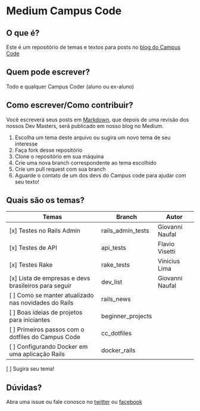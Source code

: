 # Medium Campus Code

## O que é?
Este é um repositório de temas e textos para posts no  [blog do Campus
Code](http://medium.com/campuscode "Nosso Medium")

## Quem pode escrever?
Todo e qualquer Campus Coder (aluno ou ex-aluno)

## Como escrever/Como contribuir?
Você escreverá seus posts em [Markdown](https://guides.github.com/features/mastering-markdown/), que depois de uma revisão dos nossos Dev Masters, será publicado em nosso blog no Medium.

1. Escolha um tema deste arquivo ou sugira um novo tema de seu interesse
2. Faça fork desse repositório
3. Clone o repositório em sua máquina
4. Crie uma nova branch correspondente ao tema escolhido
5. Crie um pull request com sua branch
6. Aguarde o contato de um dos devs do Campus code para ajudar com seu texto!

## Quais são os temas?
Temas | Branch | Autor
------|--------|------
[x] Testes no Rails Admin | rails_admin_tests | Giovanni Naufal
[x] Testes de API | api_tests | Flavio Visetti
[x] Testes Rake | rake_tests | Vinicius Lima
[x] Lista de empresas e devs brasileiros para seguir | dev_list | Giovanni Naufal
[ ] Como se manter atualizado nas novidades do Rails | rails_news
[ ] Boas ideias de projetos para iniciantes | beginner_projects
[ ] Primeiros passos com o dotfiles do Campus Code | cc_dotfiles
[ ] Configurando Docker em uma aplicação Rails | docker_rails
[ ] Sugira seu tema!

## Dúvidas?
Abra uma issue ou fale conosco no [twitter](http://twitter.com/campuscodebr) ou
[facebook](http://facebook.com/campuscodebr)

